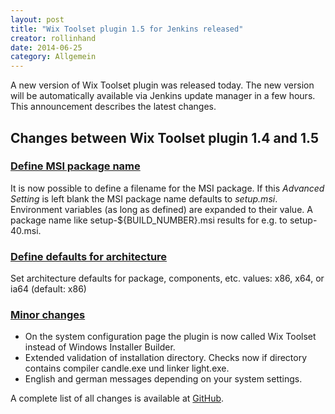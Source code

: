 ```yaml
---
layout: post
title: "Wix Toolset plugin 1.5 for Jenkins released"
creator: rollinhand
date: 2014-06-25
category: Allgemein
---
```

A new version of Wix Toolset plugin was released today. The new version will be automatically available via Jenkins update manager in a few hours. This announcement describes the latest changes.
<!--more-->
## Changes between Wix Toolset plugin 1.4 and 1.5
### [Define MSI package name](https://github.com/jenkinsci/wix-plugin/blob/master/CHANGELOG.md#define-msi-package-name)
It is now possible to define a filename for the MSI package. If this *Advanced Setting* is left 
blank the MSI package name defaults to *setup.msi*. Environment variables (as long as defined) 
are expanded to their value. A package name like setup-${BUILD_NUMBER}.msi results for e.g. to setup-40.msi.

### [Define defaults for architecture](https://github.com/jenkinsci/wix-plugin/blob/master/CHANGELOG.md#define-defaults-for-architecture)
Set architecture defaults for package, components, etc. values: x86, x64, or ia64 (default: x86)

### [Minor changes](https://github.com/jenkinsci/wix-plugin/blob/master/CHANGELOG.md#minor-changes)
* On the system configuration page the plugin is now called Wix Toolset instead of Windows Installer Builder.
* Extended validation of installation directory. Checks now if directory contains compiler candle.exe und linker light.exe.
* English and german messages depending on your system settings.

A complete list of all changes is available at [GitHub](https://github.com/jenkinsci/wix-plugin/blob/master/CHANGELOG.md).
